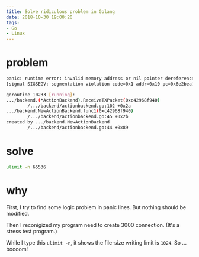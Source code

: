 ```yaml
---
title: Solve ridiculous problem in Golang
date: 2018-10-30 19:00:20
tags:
- Go
- Linux
---
```


# problem

```sh
panic: runtime error: invalid memory address or nil pointer dereference
[signal SIGSEGV: segmentation violation code=0x1 addr=0x10 pc=0x6e2bea]

goroutine 10233 [running]:
.../backend.(*ActionBackend).ReceiveTXPacket(0xc42968f940)
        /.../backend/actionbackend.go:102 +0x2a
.../backend.NewActionBackend.func1(0xc42968f940)
        /.../backend/actionbackend.go:45 +0x2b
created by .../backend.NewActionBackend
        /.../backend/actionbackend.go:44 +0x89
```

<!--more-->

# solve

```sh
ulimit -n 65536
```

# why

First, I try to find some logic problem in panic lines. But nothing should be modified.

Then I reconigized my program need to create 3000 connection. (It's a stress test program.)

While I type this `ulimit -n`, it shows the file-size writing limit is `1024`. So ... boooom!
